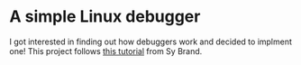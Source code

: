 # A simple Linux debugger

I got interested in finding out how debuggers work and decided to implment one!
This project follows [this tutorial](https://blog.tartanllama.xyz/writing-a-linux-debugger-setup/) from Sy Brand.
